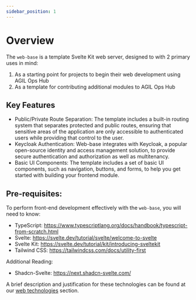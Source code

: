 ```yaml
---
sidebar_position: 1
---
```


# Overview

The `web-base` is a template Svelte Kit web server, designed to with 2 primary uses in mind:

1. As a starting point for projects to begin their web development using AGIL Ops Hub
2. As a template for contributing additional modules to AGIL Ops Hub

## Key Features

-   Public/Private Route Separation: The template includes a built-in routing system that separates protected and public routes, ensuring that sensitive areas of the application are only accessible to authenticated users while providing that control to the user.
-   Keycloak Authentication: Web-base integrates with Keycloak, a popular open-source identity and access management solution, to provide secure authentication and authorization as well as multitenancy.
-   Basic UI Components: The template includes a set of basic UI components, such as navigation, buttons, and forms, to help you get started with building your frontend module.

## Pre-requisites:

To perform front-end development effectively with the `web-base`, you will need to know:

-   TypeScript: https://www.typescriptlang.org/docs/handbook/typescript-from-scratch.html
-   Svelte: https://svelte.dev/tutorial/svelte/welcome-to-svelte
-   Svelte Kit: https://svelte.dev/tutorial/kit/introducing-sveltekit
-   Tailwind CSS: https://tailwindcss.com/docs/utility-first

Additional Reading:

-   Shadcn-Svelte: https://next.shadcn-svelte.com/

A brief description and justification for these technologies can be found at our
[web technologies](/docs/overview/technologies/web.md) section.
